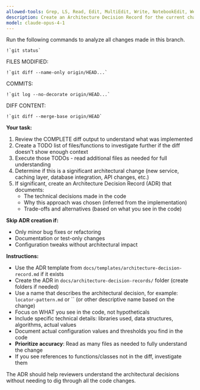 ```yaml
---
allowed-tools: Grep, LS, Read, Edit, MultiEdit, Write, NotebookEdit, WebFetch, TodoWrite, WebSearch, BashOutput, KillBash, ListMcpResourcesTool, ReadMcpResourceTool, Bash, Glob
description: Create an Architecture Decision Record for the current changes if necessary
model: claude-opus-4-1
---
```


Run the following commands to analyze all changes made in this branch.

```
!`git status`
```

FILES MODIFIED:

```
!`git diff --name-only origin/HEAD...`
```

COMMITS:

```
!`git log --no-decorate origin/HEAD...`
```

DIFF CONTENT:

```
!`git diff --merge-base origin/HEAD`
```

**Your task:**
1. Review the COMPLETE diff output to understand what was implemented
2. Create a TODO list of files/functions to investigate further if the diff doesn't show enough context
3. Execute those TODOs - read additional files as needed for full understanding
4. Determine if this is a significant architectural change (new service, caching layer, database integration, API changes, etc.)
5. If significant, create an Architecture Decision Record (ADR) that documents:
    - The technical decisions made in the code
    - Why this approach was chosen (inferred from the implementation)
    - Trade-offs and alternatives (based on what you see in the code)

**Skip ADR creation if:**
- Only minor bug fixes or refactoring
- Documentation or test-only changes
- Configuration tweaks without architectural impact

**Instructions:**
- Use the ADR template from `docs/templates/architecture-decision-record.md` if it exists
- Create the ADR in `docs/architecture-decision-records/` folder (create folders if needed)
- Use a name that describes the architectural decision, for example: `locator-pattern.md` or `` (or other descriptive name based on the change)
- Focus on WHAT you see in the code, not hypotheticals
- Include specific technical details: libraries used, data structures, algorithms, actual values
- Document actual configuration values and thresholds you find in the code
- **Prioritize accuracy**: Read as many files as needed to fully understand the change
- If you see references to functions/classes not in the diff, investigate them

The ADR should help reviewers understand the architectural decisions without needing to dig through all the code changes.
